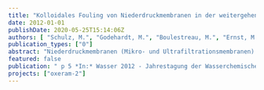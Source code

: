 ```yaml
---
title: "Kolloidales Fouling von Niederdruckmembranen in der weitergehenden Abwasserreinigung: Analyse und Maßnahmen zur Verringerung"
date: 2012-01-01
publishDate: 2020-05-25T15:14:06Z
authors: [ "Schulz, M.", "Godehardt, M.", "Boulestreau, M.", "Ernst, M.", "miehe", "Lesjean, B.", "Jekel, M." ]
publication_types: ["0"]
abstract: "Niederdruckmembranen (Mikro- und Ultrafiltrationsmembranen) stellen eine leistungsfähige Technik zur weitergehenden Behandlung kommunaler Abwässer dar. Neben den Vorteilen eines kleinen Flächenbedarfs und eines verlässlichen Betriebes, birgt vor allem die hohe Ablaufqualität das Potential, die aufnehmenden Gewässer zu entlasten. Ein großes Problem beim Einsatz solcher Membranen ist das Membranfouling. Dieses führt zur raschen Abnahme der Filtrationsleistung, zur Erhöhung der Reinigungsfrequenz und des Chemikalieneinsatzes, was insgesamt hohe Betriebskosten verursacht. Sowohl gelöste organische Stoffe, als auch kolloidale und partikuläre Wasserinhaltsstoffe wurden als Hauptverursacher des Foulings von Niederdruckmembranen identifiziert. Durch gezielte Vorbehandlungen des Wassers kann das Membranfouling deutlich reduziert werden. Verschiedene Studien zeigen, dass eine vorgeschaltete Flockung zur Ausbildung eines porösen, hydraulisch gut rückspülbaren Filterkuchens führt. Weiterhin konnte gezeigt werden, dass eine Kombination aus Ozonung und Flockung durch den Effekt der Mikroflockung eine Bildung größerer, stabilerer Flocken bewirkt und somit eine verbesserte Filtrierbarkeit des Wassers erreicht werden kann. Bisher fehlt jedoch die Möglichkeit, verlässliche Vorhersagen über das Foulingpotential von gereinigtem Abwasser zu treffen. Das Ziel dieser Studie ist es, auf Grundlage von Partikelgrößenanalysen im nm-Bereich, Abschätzungen über das Foulingverhalten von Kläranlagenablauf zu treffen. Darauf aufbauend soll die Vorbehandlung aus Ozonung und anschließender Flockung für die Minimierung des Foulingpotenzials der im Wasser enthaltenen Substanzen optimiert werden."
featured: false
publication: " p 5 *In:* Wasser 2012 - Jahrestagung der Wasserchemischen Gesellschaft - Fachgruppe in der GDCh. Neu-Ulm, Germany. 14-16 May 2012"
projects: ["oxeram-2"]
---
```


